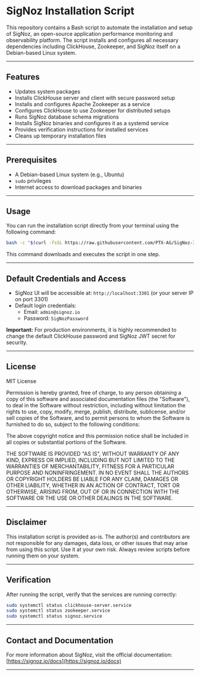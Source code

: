 # SigNoz Installation Script

This repository contains a Bash script to automate the installation and setup of SigNoz, an open-source application performance monitoring and observability platform. The script installs and configures all necessary dependencies including ClickHouse, Zookeeper, and SigNoz itself on a Debian-based Linux system.

---

## Features

- Updates system packages
- Installs ClickHouse server and client with secure password setup
- Installs and configures Apache Zookeeper as a service
- Configures ClickHouse to use Zookeeper for distributed setups
- Runs SigNoz database schema migrations
- Installs SigNoz binaries and configures it as a systemd service
- Provides verification instructions for installed services
- Cleans up temporary installation files

---

## Prerequisites

- A Debian-based Linux system (e.g., Ubuntu)
- `sudo` privileges
- Internet access to download packages and binaries

---

## Usage

You can run the installation script directly from your terminal using the following command:

```bash
bash -c "$(curl -fsSL https://raw.githubusercontent.com/PTX-AG/SigNoz-Installation/refs/heads/main/signoz-install.sh)"
```

This command downloads and executes the script in one step.

---

## Default Credentials and Access

- SigNoz UI will be accessible at: `http://localhost:3301` (or your server IP on port 3301)
- Default login credentials:
  - Email: `admin@signoz.io`
  - Password: `SigNozPassword`

**Important:** For production environments, it is highly recommended to change the default ClickHouse password and SigNoz JWT secret for security.

---

## License

MIT License

Permission is hereby granted, free of charge, to any person obtaining a copy of this software and associated documentation files (the "Software"), to deal in the Software without restriction, including without limitation the rights to use, copy, modify, merge, publish, distribute, sublicense, and/or sell copies of the Software, and to permit persons to whom the Software is furnished to do so, subject to the following conditions:

The above copyright notice and this permission notice shall be included in all copies or substantial portions of the Software.

THE SOFTWARE IS PROVIDED "AS IS", WITHOUT WARRANTY OF ANY KIND, EXPRESS OR IMPLIED, INCLUDING BUT NOT LIMITED TO THE WARRANTIES OF MERCHANTABILITY, FITNESS FOR A PARTICULAR PURPOSE AND NONINFRINGEMENT. IN NO EVENT SHALL THE AUTHORS OR COPYRIGHT HOLDERS BE LIABLE FOR ANY CLAIM, DAMAGES OR OTHER LIABILITY, WHETHER IN AN ACTION OF CONTRACT, TORT OR OTHERWISE, ARISING FROM, OUT OF OR IN CONNECTION WITH THE SOFTWARE OR THE USE OR OTHER DEALINGS IN THE SOFTWARE.

---

## Disclaimer

This installation script is provided as-is. The author(s) and contributors are not responsible for any damages, data loss, or other issues that may arise from using this script. Use it at your own risk. Always review scripts before running them on your system.

---

## Verification

After running the script, verify that the services are running correctly:

```bash
sudo systemctl status clickhouse-server.service
sudo systemctl status zookeeper.service
sudo systemctl status signoz.service
```

---

## Contact and Documentation

For more information about SigNoz, visit the official documentation: [https://signoz.io/docs](https://signoz.io/docs)

---
